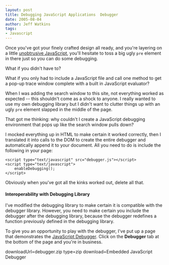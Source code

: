 ```yaml
---
layout: post
title: Debugging JavaScript Applications  Debugger
date: 2005-08-04
author: Jeff Watkins
tags:
- Javascript
---
```


Once you've got your finely crafted design all ready, and you're layering on a little [unobtrusive JavaScript](http://domscripting.webstandards.org/?page_id=2), you'll hesitate to toss a big ugly `pre` element in there just so you can do some debugging.

What if you didn't have to?

What if you only had to include a JavaScript file and call one method to get a pop-up trace window complete with a built in JavaScript evaluator?
<!--more-->
When I was adding the search window to this site, not everything worked as expected -- this shouldn't come as a shock to anyone. I really wanted to use my own debugging library but I didn't want to clutter things up with an ugly `pre` element slapped in the middle of the page.

That got me thinking: why couldn't I create a JavaScript debugging environment that pops up like the search window pulls down?

I mocked everything up in HTML to make certain it worked correctly, then I translated it into calls to the DOM to create the entire debugger and automatically append it to your document. All you need to do is include the following in your page:

	<script type="text/javascript" src="debugger.js"></script>
	<script type="text/javascript">
		enableDebugging();
	</script>

Obviously when you've got all the kinks worked out, delete all that.

#### Interoperability with Debugging Library ####

I've modified the debugging library to make certain it is compatible with the debugger library. However, you need to make certain you include the debugger after the debugging library, because the debugger redefines a function previously defined in the debugging library.

To give you an opportunity to play with the debugger, I've put up a page that demonstrates the [JavaScript Debugger](http://metrocat.org/nerd/examples/debugger-test.html). Click on the **Debugger** tab at the bottom of the page and you're in business.

downloadUrl=debugger.zip
type=zip
download=Embedded JavaScript Debugger